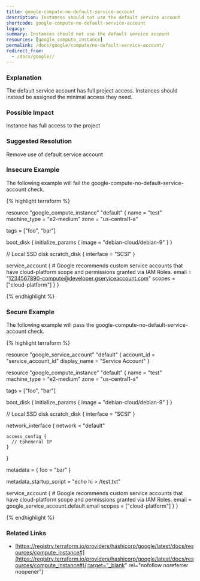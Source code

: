 ```yaml
---
title: google-compute-no-default-service-account
description: Instances should not use the default service account
shortcode: google-compute-no-default-service-account
legacy: 
summary: Instances should not use the default service account 
resources: [google_compute_instance] 
permalink: /docs/google/compute/no-default-service-account/
redirect_from: 
  - /docs/google//
---
```


### Explanation

The default service account has full project access. Instances should instead be assigned the minimal access they need.

### Possible Impact
Instance has full access to the project

### Suggested Resolution
Remove use of default service account


### Insecure Example

The following example will fail the google-compute-no-default-service-account check.

{% highlight terraform %}

resource "google_compute_instance" "default" {
  name         = "test"
  machine_type = "e2-medium"
  zone         = "us-central1-a"

  tags = ["foo", "bar"]

  boot_disk {
    initialize_params {
      image = "debian-cloud/debian-9"
    }
  }

  // Local SSD disk
  scratch_disk {
    interface = "SCSI"
  }

  service_account {
    # Google recommends custom service accounts that have cloud-platform scope and permissions granted via IAM Roles.
    email  = "1234567890-compute@developer.gserviceaccount.com"
    scopes = ["cloud-platform"]
  }
}

{% endhighlight %}



### Secure Example

The following example will pass the google-compute-no-default-service-account check.

{% highlight terraform %}

resource "google_service_account" "default" {
  account_id   = "service_account_id"
  display_name = "Service Account"
}

resource "google_compute_instance" "default" {
  name         = "test"
  machine_type = "e2-medium"
  zone         = "us-central1-a"

  tags = ["foo", "bar"]

  boot_disk {
    initialize_params {
      image = "debian-cloud/debian-9"
    }
  }

  // Local SSD disk
  scratch_disk {
    interface = "SCSI"
  }

  network_interface {
    network = "default"

    access_config {
      // Ephemeral IP
    }
  }

  metadata = {
    foo = "bar"
  }

  metadata_startup_script = "echo hi > /test.txt"

  service_account {
    # Google recommends custom service accounts that have cloud-platform scope and permissions granted via IAM Roles.
    email  = google_service_account.default.email
    scopes = ["cloud-platform"]
  }
}

{% endhighlight %}



### Related Links


- [https://registry.terraform.io/providers/hashicorp/google/latest/docs/resources/compute_instance#](https://registry.terraform.io/providers/hashicorp/google/latest/docs/resources/compute_instance#){:target="_blank" rel="nofollow noreferrer noopener"}


